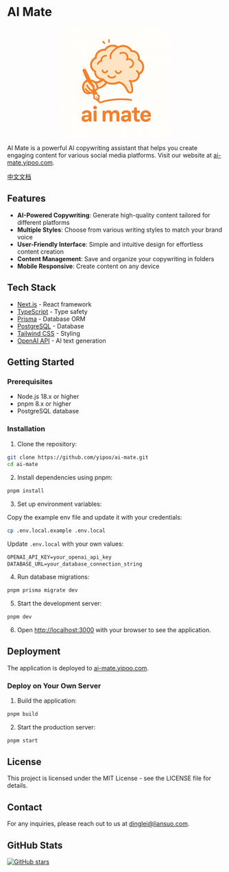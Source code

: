 # AI Mate

<p align="center">
  <img src="public/logo.png" alt="AI Mate Logo" width="256" height="256" />
</p>

AI Mate is a powerful AI copywriting assistant that helps you create engaging content for various social media platforms. Visit our website at [ai-mate.yipoo.com](https://ai-mate.yipoo.com).

[中文文档](./docs/README-zh.md)

## Features

- **AI-Powered Copywriting**: Generate high-quality content tailored for different platforms
- **Multiple Styles**: Choose from various writing styles to match your brand voice
- **User-Friendly Interface**: Simple and intuitive design for effortless content creation
- **Content Management**: Save and organize your copywriting in folders
- **Mobile Responsive**: Create content on any device

## Tech Stack

- [Next.js](https://nextjs.org/) - React framework
- [TypeScript](https://www.typescriptlang.org/) - Type safety
- [Prisma](https://www.prisma.io/) - Database ORM
- [PostgreSQL](https://www.postgresql.org/) - Database
- [Tailwind CSS](https://tailwindcss.com/) - Styling
- [OpenAI API](https://openai.com/) - AI text generation

## Getting Started

### Prerequisites

- Node.js 18.x or higher
- pnpm 8.x or higher
- PostgreSQL database

### Installation

1. Clone the repository:

```bash
git clone https://github.com/yipoo/ai-mate.git
cd ai-mate
```

2. Install dependencies using pnpm:

```bash
pnpm install
```

3. Set up environment variables:

Copy the example env file and update it with your credentials:

```bash
cp .env.local.example .env.local
```

Update `.env.local` with your own values:

```
OPENAI_API_KEY=your_openai_api_key
DATABASE_URL=your_database_connection_string
```

4. Run database migrations:

```bash
pnpm prisma migrate dev
```

5. Start the development server:

```bash
pnpm dev
```

6. Open [http://localhost:3000](http://localhost:3000) with your browser to see the application.

## Deployment

The application is deployed to [ai-mate.yipoo.com](https://ai-mate.yipoo.com).

### Deploy on Your Own Server

1. Build the application:

```bash
pnpm build
```

2. Start the production server:

```bash
pnpm start
```

## License

This project is licensed under the MIT License - see the LICENSE file for details.

## Contact

For any inquiries, please reach out to us at [dinglei@liansuo.com](mailto:dinglei@liansuo.com).

## GitHub Stats

[![GitHub stars](https://img.shields.io/github/stars/yipoo/ai-mate.svg?style=social&label=Star&maxAge=2592000)](https://github.com/yipoo/ai-mate)
